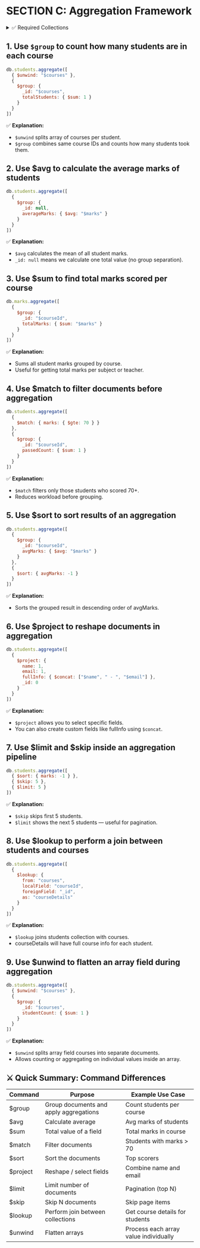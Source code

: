 # SECTION C: Aggregation Framework

<details>
<summary>✅ Required Collections</summary>

1. `students`
2. `courses`

📁 **`students` Collection – Sample Documents:**
```js
db.students.insertMany([
  { 
    _id: 1, 
    name: "Priy Mavani", 
    email: "priy@example.com", 
    marks: 85, 
    courseId: 101, 
    courses: ["Math", "Physics"] 
  },
  { 
    _id: 2, 
    name: "Aman Patel",
    email: "aman@example.com", 
    marks: 72, 
    courseId: 101, 
    courses: ["Math", "Chemistry"] 
  },
  { 
    _id: 3, 
    name: "Neha Patel", 
    email: "neha@example.com", 
    marks: 91, 
    courseId: 102, 
    courses: ["Biology", "Physics"] 
  },
  { 
    _id: 4, 
    name: "Karan Shah", 
    email: "karan@example.com", 
    marks: 65, 
    courseId: 103, 
    courses: ["Chemistry", "Math"] 
  },
  { 
    _id: 5, 
    name: "Simran Kaur", 
    email: "simran@example.com", 
    marks: 78, 
    courseId: 102, 
    courses: ["Biology", "Chemistry"] 
  }
])
```

📁 **`courses` Collection – Sample Documents:**
```js
db.courses.insertMany([
  { 
    _id: 101, 
    courseName: "Mathematics", 
    instructor: "Dr. Verma" 
  },
  { 
    _id: 102, 
    courseName: "Biology", 
    instructor: "Dr. Sharma" 
  },
  { 
    _id: 103, 
    courseName: "Chemistry", 
    instructor: "Dr. Iyer" 
  }
])
```
</details>

## 1. Use `$group` to count how many students are in each course
```js
db.students.aggregate([
  { $unwind: "$courses" },
  {
    $group: {
      _id: "$courses",
      totalStudents: { $sum: 1 }
    }
  }
])
```
✅ **Explanation:**  
- `$unwind` splits array of courses per student.
- `$group` combines same course IDs and counts how many students took them.

## 2. Use $avg to calculate the average marks of students
```js
db.students.aggregate([
  {
    $group: {
      _id: null,
      averageMarks: { $avg: "$marks" }
    }
  }
])
```
✅ **Explanation:**  
- `$avg` calculates the mean of all student marks.
- `_id: null` means we calculate one total value (no group separation).

## 3. Use $sum to find total marks scored per course
```js
db.marks.aggregate([
  {
    $group: {
      _id: "$courseId",
      totalMarks: { $sum: "$marks" }
    }
  }
])
```
✅ **Explanation:**  
- Sums all student marks grouped by course.
- Useful for getting total marks per subject or teacher.

## 4. Use $match to filter documents before aggregation
```js
db.students.aggregate([
  {
    $match: { marks: { $gte: 70 } }
  },
  {
    $group: {
      _id: "$courseId",
      passedCount: { $sum: 1 }
    }
  }
])
```
✅ **Explanation:**  
- `$match` filters only those students who scored 70+.
- Reduces workload before grouping.

## 5. Use $sort to sort results of an aggregation
```js
db.students.aggregate([
  {
    $group: {
      _id: "$courseId",
      avgMarks: { $avg: "$marks" }
    }
  },
  {
    $sort: { avgMarks: -1 }
  }
])
```
✅ **Explanation:**  
- Sorts the grouped result in descending order of avgMarks.

## 6. Use $project to reshape documents in aggregation
```js
db.students.aggregate([
  {
    $project: {
      name: 1,
      email: 1,
      fullInfo: { $concat: ["$name", " - ", "$email"] },
      _id: 0
    }
  }
])
```
✅ **Explanation:**  
- `$project` allows you to select specific fields.
- You can also create custom fields like fullInfo using `$concat`.

## 7. Use $limit and $skip inside an aggregation pipeline
```js
db.students.aggregate([
  { $sort: { marks: -1 } },
  { $skip: 5 },
  { $limit: 5 }
])
```
✅ **Explanation:**  
- `$skip` skips first 5 students.
- `$limit` shows the next 5 students — useful for pagination.

## 8. Use $lookup to perform a join between students and courses
```js
db.students.aggregate([
  {
    $lookup: {
      from: "courses",
      localField: "courseId",
      foreignField: "_id",
      as: "courseDetails"
    }
  }
])
```
✅ **Explanation:**  
- `$lookup` joins students collection with courses.
- courseDetails will have full course info for each student.

## 9. Use $unwind to flatten an array field during aggregation
```js
db.students.aggregate([
  { $unwind: "$courses" },
  {
    $group: {
      _id: "$courses",
      studentCount: { $sum: 1 }
    }
  }
])
```
✅ **Explanation:**  
- `$unwind` splits array field courses into separate documents.
- Allows counting or aggregating on individual values inside an array.

## ⚔️ Quick Summary: Command Differences

| Command | Purpose | Example Use Case |
|---------|---------|------------------|
| $group | Group documents and apply aggregations | Count students per course |
| $avg | Calculate average | Avg marks of students |
| $sum | Total value of a field | Total marks in course |
| $match | Filter documents | Students with marks > 70 |
| $sort | Sort the documents | Top scorers |
| $project | Reshape / select fields | Combine name and email |
| $limit | Limit number of documents | Pagination (top N) |
| $skip | Skip N documents | Skip page items |
| $lookup | Perform join between collections | Get course details for students |
| $unwind | Flatten arrays | Process each array value individually |